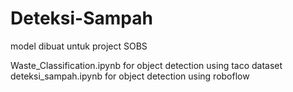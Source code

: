 # Deteksi-Sampah
model dibuat untuk project SOBS

Waste_Classification.ipynb for object detection using taco dataset
deteksi_sampah.ipynb for object detection using roboflow
